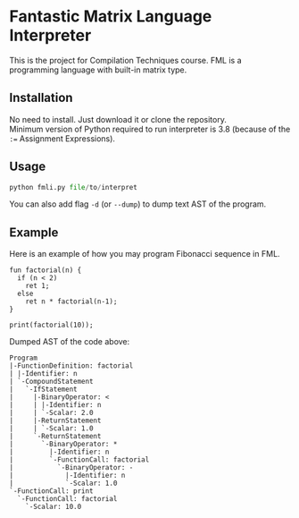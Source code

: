 # Fantastic Matrix Language Interpreter

This is the project for Compilation Techniques course. FML is a programming language with built-in matrix type.

## Installation

No need to install. Just download it or clone the repository.  
Minimum version of Python required to run interpreter is 3.8 (because of the `:=` Assignment Expressions).

## Usage


```python
python fmli.py file/to/interpret
```

You can also add flag `-d` (or `--dump`) to dump text AST of the program.

## Example

Here is an example of how you may program Fibonacci sequence in FML.

```code
fun factorial(n) {
  if (n < 2)
    ret 1;
  else
    ret n * factorial(n-1);
}

print(factorial(10));
```

Dumped AST of the code above:

```console
Program
|-FunctionDefinition: factorial
| |-Identifier: n
| `-CompoundStatement
|   `-IfStatement
|     |-BinaryOperator: <
|     | |-Identifier: n
|     | `-Scalar: 2.0
|     |-ReturnStatement
|     | `-Scalar: 1.0
|     `-ReturnStatement
|       `-BinaryOperator: *
|         |-Identifier: n
|         `-FunctionCall: factorial
|           `-BinaryOperator: -
|             |-Identifier: n
|             `-Scalar: 1.0
`-FunctionCall: print
  `-FunctionCall: factorial
    `-Scalar: 10.0
```



